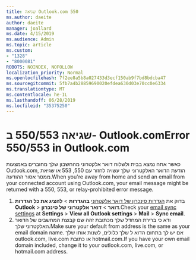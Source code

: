 ```yaml
---
title: שגיאה Outlook.com 550
ms.author: daeite
author: daeite
manager: joallard
ms.date: 4/15/2019
ms.audience: Admin
ms.topic: article
ms.custom:
- "1328"
- "8000081"
ROBOTS: NOINDEX, NOFOLLOW
localization_priority: Normal
ms.openlocfilehash: 7f2ee8a5b8a027433d3ecf150ab9f7bd8bdcba47
ms.sourcegitcommit: 5fb7a4b28859690020efdea630d03e70cc0e6334
ms.translationtype: MT
ms.contentlocale: he-IL
ms.lasthandoff: 06/28/2019
ms.locfileid: "35375250"
---
```

# <a name="error-550553-in-outlookcom"></a><span data-ttu-id="3c49d-102">שגיאה 550/553 ב- Outlook.com</span><span class="sxs-lookup"><span data-stu-id="3c49d-102">Error 550/553 in Outlook.com</span></span>

<span data-ttu-id="3c49d-103">כאשר אתה נמצא בבית ולשלוח דואר אלקטרוני מהחשבון שלך מחוברים באמצעות Outlook.com, הודעת הדואר האלקטרוני שלך עשויה לחזור עם 550, 553 או שגיאת ממסר אסור ההודעה.</span><span class="sxs-lookup"><span data-stu-id="3c49d-103">When you're away from home and send an email from your connected account using Outlook.com, your email message might be returned with a 550, 553, or relay-prohibited error message.</span></span>

1. <span data-ttu-id="3c49d-104">בדוק את [הגדרות סינכרון של דואר אלקטרוני](https://go.microsoft.com/fwlink/?linkid=2031283) **בהגדרות** > **להציג את כל הגדרות Outlook** > **דואר** > **דואר אלקטרוני של סינכרון**.</span><span class="sxs-lookup"><span data-stu-id="3c49d-104">Check your [email sync settings](https://go.microsoft.com/fwlink/?linkid=2031283) at **Settings** > **View all Outlook settings** > **Mail** > **Sync email**.</span></span>
1. <span data-ttu-id="3c49d-105">ודא כי ברירת המחדל שלך מכתובת זהה שם קבוצת המחשבים של הדואר האלקטרוני שלך.</span><span class="sxs-lookup"><span data-stu-id="3c49d-105">Make sure your default from address is the same as your email domain name.</span></span> <span data-ttu-id="3c49d-106">אם יש לך בתחום הדוא ל שלך כלולים, לשנות אותו שלך outlook.com, live.com או כתובת hotmail.com.</span><span class="sxs-lookup"><span data-stu-id="3c49d-106">If you have your own email domain included, change it to your outlook.com, live.com, or hotmail.com address.</span></span>
